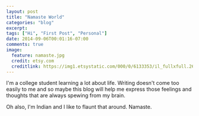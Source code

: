 ```yaml
---
layout: post
title: "Namaste World"
categories: "blog"
excerpt:
tags: ["Hi", "First Post", "Personal"]
date: 2014-09-06T00:01:16-07:00
comments: true
image:
  feature: namaste.jpg
  credit: etsy.com
  creditlink: https://img1.etsystatic.com/000/0/6133353/il_fullxfull.260595855.jpg
---
```


I'm a college student learning a lot about life. Writing doesn't come too easily
to me and so maybe this blog will help me express those feelings and thoughts
that are always spewing from my brain.

Oh also, I'm Indian and I like to flaunt that around.
Namaste.
